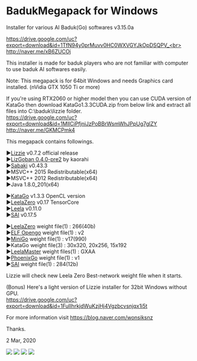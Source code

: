 # BadukMegapack for Windows
Installer for various AI Baduk(Go) softwares v3.15.0a

https://drive.google.com/uc?export=download&id=1TfN94y0prMuvv0HC0WXVGYJkOpDSQPV_<br>
http://naver.me/xB6ZUCOj

This installer is made for baduk players who are not familiar with computer to use baduk AI softwares easily.

Note: This megapack is for 64bit Windows and needs Graphics card installed. (nVidia GTX 1050 Ti or more)

If you're using RTX2060 or higher model then you can use CUDA version of KataGo then download KataGo1.3.3CUDA.zip from below link and extract all files into C:\baduk\lizzie folder.<br>
https://drive.google.com/uc?export=download&id=1MlICiPfjniJzPoBBrWsmWhJPpUg7glZY<br>
http://naver.me/GKMCPmk4

This megapack contains followings.

▶<a href="https://github.com/featurecat/lizzie" target="_blank">Lizzie</a> v0.7.2 official release<br>
▶<a href="https://github.com/kaorahi/lizgoban" target="_blank">LizGoban 0.4.0-pre2</a> by kaorahi<br>
▶<a href="https://github.com/SabakiHQ/Sabaki" target="_blank">Sabaki</a> v0.43.3<br>
▶MSVC++ 2015 Redistributable(x64)<br>
▶MSVC++ 2012 Redistributable(x64)<br>
▶Java 1.8.0_201(x64)<br>

▶<a href="https://github.com/lightvector/KataGo" target="_blank">KataGo</a> v1.3.3 OpenCL version<br>
▶<a href="https://github.com/leela-zero/leela-zero" target="_blank">LeelaZero</a> v0.17 TensorCore<br>
▶<a href="https://sjeng.org/leela.html" target="_blank">Leela</a> v0.11.0<br>
▶<a href="https://github.com/sai-dev/sai" target="_blank">SAI</a> v0.17.5<br>

▶<a href="http://zero.sjeng.org/" target="_blank">LeelaZero</a> weight file(1) : 266(40b)<br>
▶<a href="https://github.com/pytorch/ELF" target="_blank">ELF Opengo</a> weight file(1) : v2<br>
▶<a href="https://github.com/tensorflow/minigo" target="_blank">MiniGo</a> weight file(1) : v17(990)<br>
▶KataGo weight file(3) : 30x320, 20x256, 15x192<br>
▶<a href="https://github.com/pangafu/LeelaMasterWeight" target="_blank">LeelaMaster</a> weight files(1) : GXAA<br>
▶<a href="https://github.com/Tencent/PhoenixGo" target="_blank">PhoenixGo</a> weight file(1) : v1<br>
▶<a href="http://sai.unich.it/" target="_blank">SAI</a> weight file(1) : 284(12b)<br>

Lizzie will check new Leela Zero Best-network weight file when it starts.

(Bonus) Here's a light version of Lizzie installer for 32bit Windows without GPU.<br>
https://drive.google.com/uc?export=download&id=1FuIIhrkjdWuKzjHj4Vgzbcvsnjqx1i5t

For more information visit https://blog.naver.com/wonsiksnz

Thanks.


2 Mar, 2020

<img src="https://github.com/wonsiks/BadukMegapack/blob/master/megapack.png">

<img src="https://github.com/wonsiks/BadukMegapack/blob/master/lizzie.png">

<img src="https://github.com/wonsiks/BadukMegapack/blob/master/lizgoban.png">

<img src="https://github.com/wonsiks/BadukMegapack/blob/master/run_lizgoban.png">
